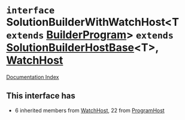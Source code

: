 # `interface` SolutionBuilderWithWatchHost\<T `extends` [BuilderProgram](../interface.BuilderProgram/README.md)> `extends` [SolutionBuilderHostBase](../interface.SolutionBuilderHostBase/README.md)\<T>, [WatchHost](../interface.WatchHost/README.md)

[Documentation Index](../README.md)

## This interface has

- 6 inherited members from [WatchHost](../interface.WatchHost/README.md), 22 from [ProgramHost](../interface.ProgramHost/README.md)


